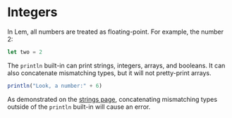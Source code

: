 # Integers

In Lem, all numbers are treated as floating-point.
For example, the number 2:
```js
let two = 2
```
The `println` built-in can print strings, integers, arrays, and booleans. It can also concatenate mismatching types, but it will not pretty-print arrays.
```js
println("Look, a number:" + 6)
```
As demonstrated on the [strings page](./ch1-strings.md), concatenating mismatching types outside of the `println` built-in will cause an error.
